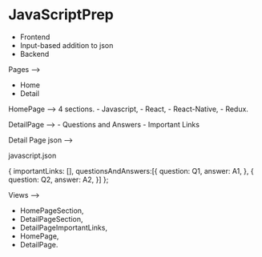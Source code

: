 # JavaScriptPrep

- Frontend
- Input-based addition to json
- Backend

Pages -->
- Home
- Detail

HomePage -->
4 sections.
    - Javascript,
    - React,
    - React-Native,
    - Redux.

DetailPage -->
    - Questions and Answers
    - Important Links


Detail Page json --> 

javascript.json

{
    importantLinks: [],
    questionsAndAnswers:[{
        question: Q1,
        answer: A1,
    }, {
        question: Q2,
        answer: A2,
    }]
};


Views -->
- HomePageSection,
- DetailPageSection,
- DetailPageImportantLinks,
- HomePage,
- DetailPage.
